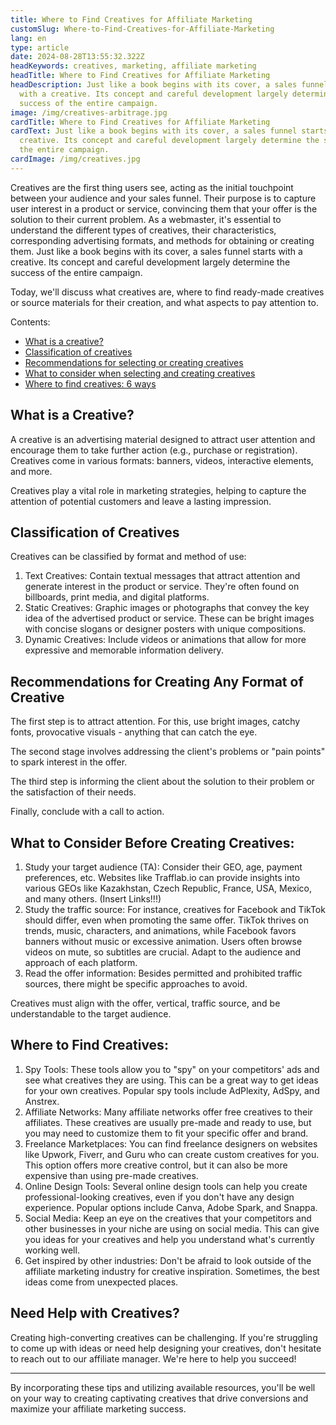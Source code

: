 ```yaml
---
title: Where to Find Creatives for Affiliate Marketing
customSlug: Where-to-Find-Creatives-for-Affiliate-Marketing
lang: en
type: article
date: 2024-08-28T13:55:32.322Z
headKeywords: creatives, marketing, affiliate marketing
headTitle: Where to Find Creatives for Affiliate Marketing
headDescription: Just like a book begins with its cover, a sales funnel starts
  with a creative. Its concept and careful development largely determine the
  success of the entire campaign.
image: /img/creatives-arbitrage.jpg
cardTitle: Where to Find Creatives for Affiliate Marketing
cardText: Just like a book begins with its cover, a sales funnel starts with a
  creative. Its concept and careful development largely determine the success of
  the entire campaign.
cardImage: /img/creatives.jpg
---
```

Creatives are the first thing users see, acting as the initial touchpoint between your audience and your sales funnel. Their purpose is to capture user interest in a product or service, convincing them that your offer is the solution to their current problem. As a webmaster, it's essential to understand the different types of creatives, their characteristics, corresponding advertising formats, and methods for obtaining or creating them. Just like a book begins with its cover, a sales funnel starts with a creative. Its concept and careful development largely determine the success of the entire campaign.

Today, we'll discuss what creatives are, where to find ready-made creatives or source materials for their creation, and what aspects to pay attention to.

Contents:

* [What is a creative?](#What-is-a-Creative)
* [](#What-is-a-Creative)[Classification of creatives](#Classification-of-Creatives)
* [Recommendations for selecting or creating creatives](#Recommendation-for-Creating-Any-Format-of-Creative)
* [What to consider when selecting and creating creatives](#What-to-Consider-Before-Creating-Creatives)
* [](#What-to-Consider-Before-Creating-Creatives)[Where to find creatives: 6 ways](#Where-to-Find-Creatives)

## What is a Creative?

A creative is an advertising material designed to attract user attention and encourage them to take further action (e.g., purchase or registration). Creatives come in various formats: banners, videos, interactive elements, and more.

Creatives play a vital role in marketing strategies, helping to capture the attention of potential customers and leave a lasting impression.

## Classification of Creatives

Creatives can be classified by format and method of use:

1. Text Creatives: Contain textual messages that attract attention and generate interest in the product or service. They're often found on billboards, print media, and digital platforms.
2. Static Creatives: Graphic images or photographs that convey the key idea of the advertised product or service. These can be bright images with concise slogans or designer posters with unique compositions.
3. Dynamic Creatives: Include videos or animations that allow for more expressive and memorable information delivery.

## Recommendations for Creating Any Format of Creative

The first step is to attract attention. For this, use bright images, catchy fonts, provocative visuals - anything that can catch the eye.

The second stage involves addressing the client's problems or "pain points" to spark interest in the offer.

The third step is informing the client about the solution to their problem or the satisfaction of their needs.

Finally, conclude with a call to action.

## What to Consider Before Creating Creatives:

1. Study your target audience (TA): Consider their GEO, age, payment preferences, etc. Websites like Trafflab.io can provide insights into various GEOs like Kazakhstan, Czech Republic, France, USA, Mexico, and many others. (Insert Links!!!)
2. Study the traffic source: For instance, creatives for Facebook and TikTok should differ, even when promoting the same offer. TikTok thrives on trends, music, characters, and animations, while Facebook favors banners without music or excessive animation. Users often browse videos on mute, so subtitles are crucial. Adapt to the audience and approach of each platform.
3. Read the offer information: Besides permitted and prohibited traffic sources, there might be specific approaches to avoid.

Creatives must align with the offer, vertical, traffic source, and be understandable to the target audience.

## Where to Find Creatives:

1. Spy Tools: These tools allow you to "spy" on your competitors' ads and see what creatives they are using. This can be a great way to get ideas for your own creatives. Popular spy tools include AdPlexity, AdSpy, and Anstrex.
2. Affiliate Networks: Many affiliate networks offer free creatives to their affiliates. These creatives are usually pre-made and ready to use, but you may need to customize them to fit your specific offer and brand.
3. Freelance Marketplaces: You can find freelance designers on websites like Upwork, Fiverr, and Guru who can create custom creatives for you. This option offers more creative control, but it can also be more expensive than using pre-made creatives.
4. Online Design Tools: Several online design tools can help you create professional-looking creatives, even if you don't have any design experience. Popular options include Canva, Adobe Spark, and Snappa.
5. Social Media: Keep an eye on the creatives that your competitors and other businesses in your niche are using on social media. This can give you ideas for your creatives and help you understand what's currently working well.
6. Get inspired by other industries: Don't be afraid to look outside of the affiliate marketing industry for creative inspiration. Sometimes, the best ideas come from unexpected places.

## Need Help with Creatives?

Creating high-converting creatives can be challenging. If you're struggling to come up with ideas or need help designing your creatives, don't hesitate to reach out to our affiliate manager. We're here to help you succeed!

- - -

By incorporating these tips and utilizing available resources, you'll be well on your way to creating captivating creatives that drive conversions and maximize your affiliate marketing success.